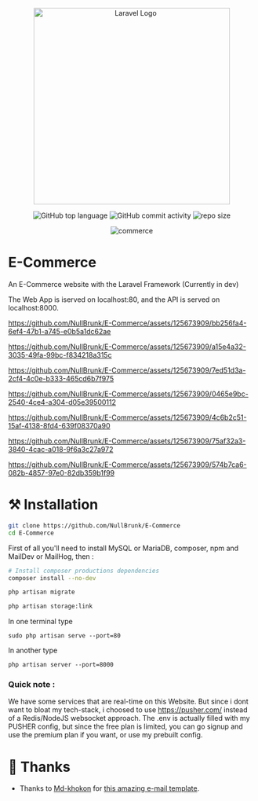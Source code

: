 <div align="center">
  
<a href="https://laravel.com" target="_blank"><img src="https://raw.githubusercontent.com/laravel/art/master/logo-lockup/5%20SVG/2%20CMYK/1%20Full%20Color/laravel-logolockup-cmyk-red.svg" width="400" alt="Laravel Logo"></a>
  
    
![GitHub top language](https://img.shields.io/github/languages/top/NullBrunk/E-Commerce?style=for-the-badge)
![GitHub commit activity](https://img.shields.io/github/commit-activity/m/NullBrunk/E-Commerce?style=for-the-badge)
![repo size](https://img.shields.io/github/repo-size/NullBrunk/E-Commerce?style=for-the-badge)

![commerce](https://github.com/NullBrunk/E-Commerce/assets/125673909/eee9fecb-8e8a-4f66-a510-9eca6278f299)

</div>

# E-Commerce
An E-Commerce website with the Laravel Framework (Currently in dev)

The Web App is iserved on localhost:80, and the API is served on localhost:8000.




https://github.com/NullBrunk/E-Commerce/assets/125673909/bb256fa4-6ef4-47b1-a745-e0b5a1dc62ae


https://github.com/NullBrunk/E-Commerce/assets/125673909/a15e4a32-3035-49fa-99bc-f834218a315c



https://github.com/NullBrunk/E-Commerce/assets/125673909/7ed51d3a-2cf4-4c0e-b333-465cd6b7f975



https://github.com/NullBrunk/E-Commerce/assets/125673909/0465e9bc-2540-4ce4-a304-d05e39500112




https://github.com/NullBrunk/E-Commerce/assets/125673909/4c6b2c51-15af-4138-8fd4-639f08370a90



https://github.com/NullBrunk/E-Commerce/assets/125673909/75af32a3-3840-4cac-a018-9f6a3c27a972





https://github.com/NullBrunk/E-Commerce/assets/125673909/574b7ca6-082b-4857-97e0-82db359b1f99





# ⚒️ Installation

```bash
git clone https://github.com/NullBrunk/E-Commerce
cd E-Commerce 
```

First of all you'll need to install MySQL or MariaDB, composer, npm and MailDev or MailHog, then :

```bash
# Install composer productions dependencies
composer install --no-dev

php artisan migrate

php artisan storage:link
```

In one terminal type
```
sudo php artisan serve --port=80
```
In another type
```
php artisan server --port=8000
```

### Quick note : 
We have some services that are real-time on this Website. But since i dont want to bloat my tech-stack, i choosed to use https://pusher.com/ instead of a Redis/NodeJS websocket approach. The .env is actually filled with my PUSHER config, but since the free plan is limited, you can go signup and use the premium plan if you want, or use my prebuilt config.  


# 🤝 Thanks

- Thanks to <a href="https://codepen.io/md-khokon">Md-khokon</a> for <a href="https://codepen.io/md-khokon/pen/bPLqzV">this amazing e-mail template</a>.
